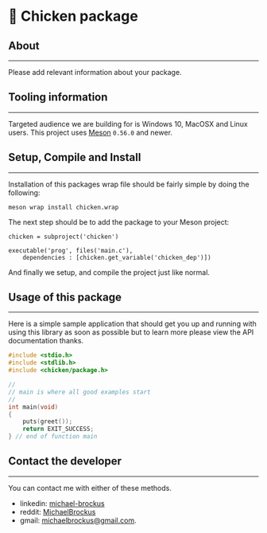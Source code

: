 # 🐓 Chicken package

## About

* * *

Please add relevant information about your package.

## Tooling information

* * *

Targeted audience we are building for is Windows 10, MacOSX and Linux users. This
project uses [Meson](https://mesonbuild.com/) `0.56.0` and newer.

## Setup, Compile and Install

* * *

Installation of this packages wrap file should be fairly simple by doing the following:

```console
meson wrap install chicken.wrap
```


The next step should be to add the package to your Meson project:

```meson
chicken = subproject('chicken')

executable('prog', files('main.c'),
    dependencies : [chicken.get_variable('chicken_dep')])

```

And finally we setup, and compile the project just like normal.

## Usage of this package

* * *

Here is a simple sample application that should get you up and running with using this
library as soon as possible but to learn more please view the API documentation thanks.

```c
#include <stdio.h>
#include <stdlib.h>
#include <chicken/package.h>

//
// main is where all good examples start
//
int main(void)
{
    puts(greet());
    return EXIT_SUCCESS;
} // end of function main

```

## Contact the developer

* * *

You can contact me with either of these methods.

-   linkedin: [michael-brockus](https://www.linkedin.com/in/michael-brockus-1009a1174/)
-   reddit: [MichaelBrockus](https://www.reddit.com/user/MichaelBrockus)
-   gmail: [michaelbrockus@gmail.com](mailto:michaelbrockus@gmail.com).
